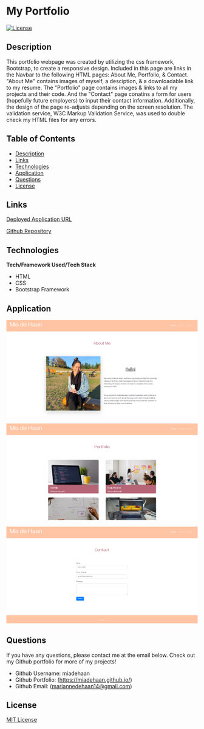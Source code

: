 # My Portfolio

[![License](https://img.shields.io/badge/License-MIT-blue.svg)](https://opensource.org/licenses/MIT)


## Description 

This portfolio webpage was created by utilizing the css framework, Bootstrap, to create a responsive design. Included in this page are links in the Navbar to the following HTML pages: About Me, Portfolio, & Contact. "About Me" contains images of myself, a desciption, & a downloadable link to my resume. The "Portfolio" page contains images & links to all my projects and their code. And the "Contact" page conatins a form for users (hopefully future employers) to input their contact information. Additionally, the design of the page re-adjusts depending on the screen resolution. The validation service, W3C Markup Validation Service, was used to double check my HTML files for any errors. 

## Table of Contents
- [Description](#Description)
- [Links](#Links)
- [Technologies](#Technologies)
- [Application](#Application)
- [Questions](#Questions)
- [License](#License)


## Links

[Deployed Application URL](https://miadehaan.github.io/index.html)

[Github Repository](https://github.com/miadehaan/miadehaan.github.io)

## Technologies

**Tech/Framework Used/Tech Stack**

- HTML
- CSS
- Bootstrap Framework

## Application

![demo1](Assets_Images/demo1.PNG)

![demo2](Assets_Images/demo2.PNG)

![demo3](Assets_Images/demo3.PNG)


## Questions
If you have any questions, please contact me at the email below. Check out my Github portfolio for more of my projects!

- Github Username: miadehaan
- Github Portfolio: (https://miadehaan.github.io/)
- Github Email: (mariannedehaan14@gmail.com)

## License

[MIT License](LICENSE)


